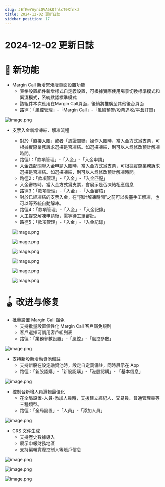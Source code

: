 ```yaml
---
slug: JEfKwYAyniQVA6kQfhlcT0Xfnkd
title: 2024-12-02 更新日誌
sidebar_position: 17
---
```



# 2024-12-02 更新日誌


# 🎉 新功能

- Margin Call 新增緊湊版頁面設置功能
    - 表格設置組件新增樣式自定義設置，可根據實際使用場景切換標準模式和緊湊模式，系統默認標準模式
    - 該組件本次應用在Margin Call頁面，後續將推廣至其他後台頁面
    - 路徑：「風控管理」-「Margin Call」-「風險預警/股票追收/平倉訂單」

![image.png](/assets/30629f9246669981f106a44e5d9fec9a.png)

- 支票入金新增凍結、解凍流程
    - 對於「直接入賬」或者「憑證關聯」操作入賬時，當入金方式爲支票，可根據實際業務訴求選擇是否凍結。如選擇凍結，則可以人爲修改預計解凍時間。
    - 路徑1：「款項管理」-「入金」-「入金申請」
    - 入金匹配關聯入金申請入賬時，當入金方式爲支票，可根據實際業務訴求選擇是否凍結。如選擇凍結，則可以人爲修改預計解凍時間。
    - 路徑2：「款項管理」-「入金」-「入金匹配」
    - 入金審核時，當入金方式爲支票，會展示是否凍結相應信息
    - 路徑3：「款項管理」-「入金」-「入金審核」
    - 對於已經凍結的支票入金，在“預計解凍時間”之前可以後臺手工解凍，也可以等系統自動解凍。
    - 路徑4：「款項管理」-「入金」-「入金記錄」
    - 人工提交解凍申請後，需等待工單審批。
    - 路徑5：「款項管理」-「入金」-「入金記錄」

    ![image.png](/assets/38a20cc3da4409d84724be0912743887.png)


    ![image.png](/assets/0ef2ba6ceaf2b6466ab30a165fe0be44.png)


    ![image.png](/assets/5c3fbfdb9517e1a58c5625f13d2eec24.png)


    ![image.png](/assets/88b025946d35db0bf47225e5e95092d4.png)


    ![image.png](/assets/9baf316c674bb32ab1d08423bd16ab37.png)


    ![image.png](/assets/6936c9967902d40c3901d0f8429c53bb.png)


# 🪀 改进与修复

- 批量設置 Margin Call 豁免
    - 支持批量設置個性化 Margin Call 客戶豁免規則
    - 客戶選擇可調用客戶組列表
    - 路徑：「業務參數設置」-「風控」-「風控參數」

![image.png](/assets/dc2dfcb175131b10b8056f07a779ba2d.png)

- 支持新股新增融資池備註
    - 支持新股在設定融資池時，設定自定義備註，同時展示在 App
    - 路徑：「新股認購」-「新股認購」-「港股認購」- 「基本信息」

![image.png](/assets/1fb3bae17c6a58993813a6c537bc7657.png)

- 控制台新增人員邏輯最佳化
    - 在全局設置-人員-添加人員時，支援建立經紀人、交易員、普通管理員等三種類型。
    - 路徑：「全局設置」-「人員」-「添加人員」

![image.png](/assets/48e69aa00c1ace5ec889a7aa2cb320ec.png)

- CRS 文件生成
    - 支持歷史數據導入
    - 展示申報財務地區
    - 支持編輯實際控制人等賬戶信息

![image.png](/assets/7d09e2a6127245d6f26e5be4d84defcc.png)


![image.png](/assets/4d3cff20273a754c50c08d2073e0b09c.png)


![image.png](/assets/4c463db5ef43e4cfce1b098c6486b194.png)

